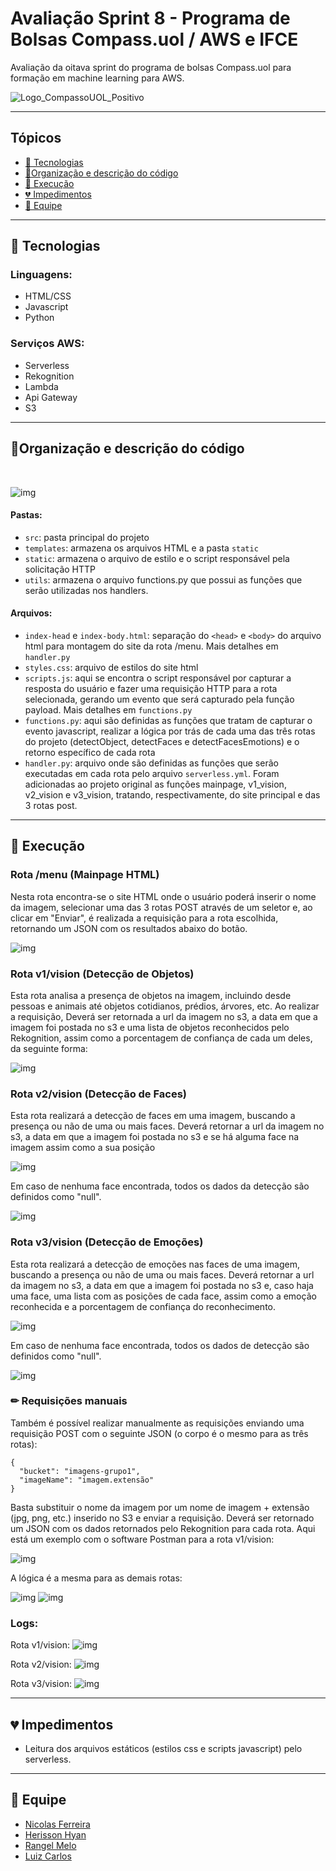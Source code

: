 # Avaliação Sprint 8 - Programa de Bolsas Compass.uol / AWS e IFCE

Avaliação da oitava sprint do programa de bolsas Compass.uol para formação em machine learning para AWS.

![Logo_CompassoUOL_Positivo](https://user-images.githubusercontent.com/94761781/212589731-3d9e9380-e9ea-4ea2-9f52-fc6595f8d3f0.png)

---

## Tópicos
- [🧪 Tecnologias](#🧪-tecnologias)
- [📝Organização e descrição do código](#📝organização-e-descrição-do-código)
- [🎨 Execução](#🎨-execução)
- [💔 Impedimentos](#💔-impedimentos)
- [👥 Equipe](#👥-equipe)
 ---
## 🧪 Tecnologias

### Linguagens:
- HTML/CSS
- Javascript
- Python

### Serviços AWS:
- Serverless
- Rekognition
- Lambda
- Api Gateway
- S3

---
## 📝Organização e descrição do código 
<br>

![img](https://imgur.com/RRIAaVc.png)

#### Pastas:
- ```src```: pasta principal do projeto
- ```templates```: armazena os arquivos HTML e a pasta ```static```
- ```static```: armazena o arquivo de estilo e o script responsável pela solicitação HTTP
- ```utils```: armazena o arquivo functions.py que possui as funções que serão utilizadas nos handlers.

#### Arquivos:
- ```index-head``` e ```index-body.html```: separação do ```<head>``` e ```<body>``` do arquivo html para montagem do site da rota /menu. Mais detalhes em ```handler.py```
- ```styles.css```: arquivo de estilos do site html
- ```scripts.js```: aqui se encontra o script responsável por capturar a resposta do usuário e fazer uma requisição HTTP para a rota selecionada, gerando um evento que será capturado pela função payload. Mais detalhes em ```functions.py```
- ```functions.py```: aqui são definidas as funções que tratam de capturar o evento javascript, realizar a lógica por trás de cada uma das três rotas do projeto (detectObject, detectFaces e detectFacesEmotions) e o retorno específico de cada rota
- ```handler.py```: arquivo onde são definidas as funções que serão executadas em cada rota pelo arquivo ```serverless.yml```. Foram adicionadas ao projeto original as funções mainpage, v1_vision, v2_vision e v3_vision, tratando, respectivamente, do site principal e das 3 rotas post.

---

## 🎨 Execução 

### Rota /menu (Mainpage HTML)

Nesta rota encontra-se o site HTML onde o usuário poderá inserir o nome da imagem, selecionar uma das 3 rotas POST através de um seletor e, ao clicar em "Enviar", é realizada a requisição para a rota escolhida, retornando um JSON com os resultados abaixo do botão.

![img](https://imgur.com/8nNcjcM.png) 

### Rota v1/vision (Detecção de Objetos)

Esta rota analisa a presença de objetos na imagem, incluindo desde pessoas e animais até objetos cotidianos, prédios, árvores, etc.
Ao realizar a requisição, Deverá ser retornada a url da imagem no s3, a data em que a imagem foi postada no s3 e uma lista de objetos reconhecidos pelo Rekognition, assim como a porcentagem de confiança de cada um deles, da seguinte forma:

![img](https://imgur.com/dATCYXb.png)

### Rota v2/vision (Detecção de Faces)

Esta rota realizará a detecção de faces em uma imagem, buscando a presença ou não de uma ou mais faces. Deverá retornar a url da imagem no s3, a data em que a imagem foi postada no s3 e se há alguma face na imagem assim como a sua posição

![img](https://imgur.com/l3K2ufv.png)

Em caso de nenhuma face encontrada, todos os dados da detecção são definidos como "null".

![img](https://imgur.com/dPdl494.png)

### Rota v3/vision (Detecção de Emoções)

Esta rota realizará a detecção de emoções nas faces de uma imagem, buscando a presença ou não de uma ou mais faces. Deverá retornar a url da imagem no s3, a data em que a imagem foi postada no s3 e, caso haja uma face, uma lista com as posições de cada face, assim como a emoção reconhecida e a porcentagem de confiança do reconhecimento. 

![img](https://imgur.com/jO5ZSxl.png) 

Em caso de nenhuma face encontrada, todos os dados de detecção são definidos como "null".

![img](https://imgur.com/7DEid5h.png) 

### ✏ Requisições manuais

Também é possível realizar manualmente as requisições enviando uma requisição POST com o seguinte JSON (o corpo é o mesmo para as três rotas):
```
{
  "bucket": "imagens-grupo1",
  "imageName": "imagem.extensão"
}
```
Basta substituir o nome da imagem por um nome de imagem + extensão (jpg, png, etc.) inserido no S3 e enviar a requisição. Deverá ser retornado um JSON com os dados retornados pelo Rekognition para cada rota. Aqui está um exemplo com o software Postman para a rota v1/vision:

![img](https://imgur.com/eXZ6G1r.png)

A lógica é a mesma para as demais rotas:

![img](https://imgur.com/VwZP8dB.png)
![img](https://imgur.com/kawCkxb.png)

### Logs:

Rota v1/vision:
![img](https://imgur.com/Q9QF0xc.png)

Rota v2/vision:
![img](https://imgur.com/xDFbFiB.png)

Rota v3/vision:
![img](https://imgur.com/aE8O1ad.png)

---

## 💔 Impedimentos

- Leitura dos arquivos estáticos (estilos css e scripts javascript) pelo serverless.

---

## 👥 Equipe
- [Nicolas Ferreira](https://github.com/Niccofs)
- [Herisson Hyan](https://github.com/herissonhyan)
- [Rangel Melo](https://github.com/Rangelmello)
- [Luiz Carlos](https://github.com/luiz2CC)
